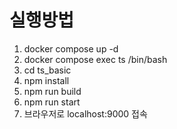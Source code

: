 # 실행방법

1. docker compose up -d
2. docker compose exec ts /bin/bash
3. cd ts_basic
4. npm install
5. npm run build
6. npm run start
7. 브라우저로 localhost:9000 접속

